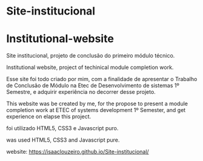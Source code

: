 # Site-institucional
# Institutional-website

Site institucional, projeto de conclusão do primeiro módulo técnico.

Institutional website, project of techinical module completion work.

Esse site foi todo criado por mim, com a finalidade de apresentar o Trabalho de Conclusão de Módulo na Etec de Desenvolvimento de sistemas 1º Semestre, e adquirir experiência no decorrer desse projeto.

This website was be created by me, for the propose to present a module completion work at ETEC of systems development 1º Semester, and get experience on elapse this project.

foi utilizado HTML5, CSS3 e Javascript puro.

was used HTML5, CSS3 and Javascript pure.


website: 
https://isaaclouzeiro.github.io/Site-institucional/
